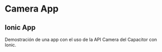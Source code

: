 # Camera App
## Ionic App
Demostración de una app con el uso de la API Camera del Capacitor con Ionic.
